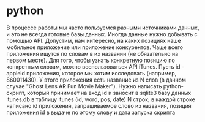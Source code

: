 # python

В процессе работы мы часто пользуемся разными источниками данных, и
это не всегда готовые базы данных. Иногда данные нужно добывать с помощью
API.
Допустим, нам интересно, на каких позициях наше мобильное приложение или
приложение конкурентов. Чаще всего приложения ищутся по словам в их названии (не
обязательно на первом месте). Для того, чтобы узнать конкретную позицию по
конкретным словам, можно воспользоваться API iTunes.
Пусть id - appleid приложения, которое мы хотим исследовать (например, 860011430). У
этого приложения есть название из N слов (в данном случае "Ghost Lens AR Fun Movie
Maker"). Нужно написать python-скрипт, который принимает на вход id и заносит в sqlite3
базу данных itunes.db в таблицу itunes (id, word, pos, date) N строк; в каждой строке
написано id приложения, запрашиваемое слово из названия, позиция приложения id в
выдаче по этому слову и дата запуска скрипта
